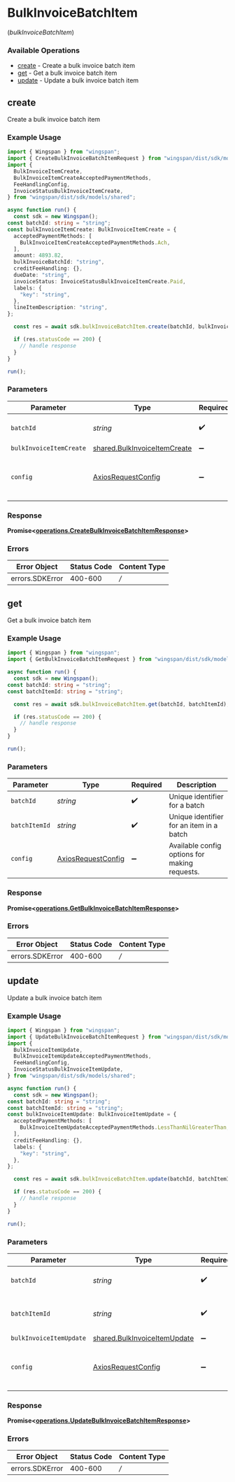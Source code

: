 # BulkInvoiceBatchItem
(*bulkInvoiceBatchItem*)

### Available Operations

* [create](#create) - Create a bulk invoice batch item
* [get](#get) - Get a bulk invoice batch item
* [update](#update) - Update a bulk invoice batch item

## create

Create a bulk invoice batch item

### Example Usage

```typescript
import { Wingspan } from "wingspan";
import { CreateBulkInvoiceBatchItemRequest } from "wingspan/dist/sdk/models/operations";
import {
  BulkInvoiceItemCreate,
  BulkInvoiceItemCreateAcceptedPaymentMethods,
  FeeHandlingConfig,
  InvoiceStatusBulkInvoiceItemCreate,
} from "wingspan/dist/sdk/models/shared";

async function run() {
  const sdk = new Wingspan();
const batchId: string = "string";
const bulkInvoiceItemCreate: BulkInvoiceItemCreate = {
  acceptedPaymentMethods: [
    BulkInvoiceItemCreateAcceptedPaymentMethods.Ach,
  ],
  amount: 4893.82,
  bulkInvoiceBatchId: "string",
  creditFeeHandling: {},
  dueDate: "string",
  invoiceStatus: InvoiceStatusBulkInvoiceItemCreate.Paid,
  labels: {
    "key": "string",
  },
  lineItemDescription: "string",
};

  const res = await sdk.bulkInvoiceBatchItem.create(batchId, bulkInvoiceItemCreate);

  if (res.statusCode == 200) {
    // handle response
  }
}

run();
```

### Parameters

| Parameter                                                                        | Type                                                                             | Required                                                                         | Description                                                                      |
| -------------------------------------------------------------------------------- | -------------------------------------------------------------------------------- | -------------------------------------------------------------------------------- | -------------------------------------------------------------------------------- |
| `batchId`                                                                        | *string*                                                                         | :heavy_check_mark:                                                               | Unique identifier for a batch                                                    |
| `bulkInvoiceItemCreate`                                                          | [shared.BulkInvoiceItemCreate](../../sdk/models/shared/bulkinvoiceitemcreate.md) | :heavy_minus_sign:                                                               | N/A                                                                              |
| `config`                                                                         | [AxiosRequestConfig](https://axios-http.com/docs/req_config)                     | :heavy_minus_sign:                                                               | Available config options for making requests.                                    |


### Response

**Promise<[operations.CreateBulkInvoiceBatchItemResponse](../../sdk/models/operations/createbulkinvoicebatchitemresponse.md)>**
### Errors

| Error Object    | Status Code     | Content Type    |
| --------------- | --------------- | --------------- |
| errors.SDKError | 400-600         | */*             |

## get

Get a bulk invoice batch item

### Example Usage

```typescript
import { Wingspan } from "wingspan";
import { GetBulkInvoiceBatchItemRequest } from "wingspan/dist/sdk/models/operations";

async function run() {
  const sdk = new Wingspan();
const batchId: string = "string";
const batchItemId: string = "string";

  const res = await sdk.bulkInvoiceBatchItem.get(batchId, batchItemId);

  if (res.statusCode == 200) {
    // handle response
  }
}

run();
```

### Parameters

| Parameter                                                    | Type                                                         | Required                                                     | Description                                                  |
| ------------------------------------------------------------ | ------------------------------------------------------------ | ------------------------------------------------------------ | ------------------------------------------------------------ |
| `batchId`                                                    | *string*                                                     | :heavy_check_mark:                                           | Unique identifier for a batch                                |
| `batchItemId`                                                | *string*                                                     | :heavy_check_mark:                                           | Unique identifier for an item in a batch                     |
| `config`                                                     | [AxiosRequestConfig](https://axios-http.com/docs/req_config) | :heavy_minus_sign:                                           | Available config options for making requests.                |


### Response

**Promise<[operations.GetBulkInvoiceBatchItemResponse](../../sdk/models/operations/getbulkinvoicebatchitemresponse.md)>**
### Errors

| Error Object    | Status Code     | Content Type    |
| --------------- | --------------- | --------------- |
| errors.SDKError | 400-600         | */*             |

## update

Update a bulk invoice batch item

### Example Usage

```typescript
import { Wingspan } from "wingspan";
import { UpdateBulkInvoiceBatchItemRequest } from "wingspan/dist/sdk/models/operations";
import {
  BulkInvoiceItemUpdate,
  BulkInvoiceItemUpdateAcceptedPaymentMethods,
  FeeHandlingConfig,
  InvoiceStatusBulkInvoiceItemUpdate,
} from "wingspan/dist/sdk/models/shared";

async function run() {
  const sdk = new Wingspan();
const batchId: string = "string";
const batchItemId: string = "string";
const bulkInvoiceItemUpdate: BulkInvoiceItemUpdate = {
  acceptedPaymentMethods: [
    BulkInvoiceItemUpdateAcceptedPaymentMethods.LessThanNilGreaterThan,
  ],
  creditFeeHandling: {},
  labels: {
    "key": "string",
  },
};

  const res = await sdk.bulkInvoiceBatchItem.update(batchId, batchItemId, bulkInvoiceItemUpdate);

  if (res.statusCode == 200) {
    // handle response
  }
}

run();
```

### Parameters

| Parameter                                                                        | Type                                                                             | Required                                                                         | Description                                                                      |
| -------------------------------------------------------------------------------- | -------------------------------------------------------------------------------- | -------------------------------------------------------------------------------- | -------------------------------------------------------------------------------- |
| `batchId`                                                                        | *string*                                                                         | :heavy_check_mark:                                                               | Unique identifier for a batch                                                    |
| `batchItemId`                                                                    | *string*                                                                         | :heavy_check_mark:                                                               | Unique identifier for an item in a batch                                         |
| `bulkInvoiceItemUpdate`                                                          | [shared.BulkInvoiceItemUpdate](../../sdk/models/shared/bulkinvoiceitemupdate.md) | :heavy_minus_sign:                                                               | N/A                                                                              |
| `config`                                                                         | [AxiosRequestConfig](https://axios-http.com/docs/req_config)                     | :heavy_minus_sign:                                                               | Available config options for making requests.                                    |


### Response

**Promise<[operations.UpdateBulkInvoiceBatchItemResponse](../../sdk/models/operations/updatebulkinvoicebatchitemresponse.md)>**
### Errors

| Error Object    | Status Code     | Content Type    |
| --------------- | --------------- | --------------- |
| errors.SDKError | 400-600         | */*             |
